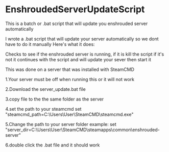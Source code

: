 # EnshroudedServerUpdateScript
This is a batch or .bat script that will update you enshrouded server automatically

I wrote a .bat script that will update your server automatically so we dont have to do it manually
Here's what it does:
 
Checks to see if the enshrouded server is running, if it is kill the script if it's not it continues with the script and will update your sever then start it

This was done on a server that was installed with SteamCMD

1.Your server must be off when running this or it will not work

2.Download the server_update.bat file  

3.copy file to the the same folder as the server

4.set the path to your steamcmd
set "steamcmd_path=C:\Users\User\SteamCMD\steamcmd.exe"

5.Change the path to your server folder
example: set "server_dir=C:\Users\User\SteamCMD\steamapps\common\enshrouded-server"

6.double click the .bat file and it should work
